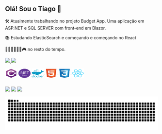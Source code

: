 ## Olá! Sou o Tiago 👋
<p>
🛠️ Atualmente trabalhando no projeto Budget App. Uma aplicação em ASP.NET e SQL SERVER com front-end em Blazor.
<p>📚 Estudando ElasticSearch e começando e começando no React 

 👮‍♂️🏋️‍♀️🏃🍷🎮 no resto do tempo.

<div>
  <a href="https://github.com/tiagoASF">
  <img height="180em" src="https://github-readme-stats.vercel.app/api?username=tiagoASF&show_icons=true&theme=midnight-purple&include_all_commits=true&count_private=true"/>
  <img height="180em" src="https://github-readme-stats.vercel.app/api/top-langs/?username=tiagoASF&langs_count=5&theme=midnight-purple&layout=compact&card_width=200">
</div>

<div style="display: inline_block"><br>
  <img align="center" alt="csharp" height="30" width="40" src="https://raw.githubusercontent.com/devicons/devicon/master/icons/csharp/csharp-original.svg">
  <img align="center" alt="dotnet-core" height="30" width="40" src="https://github.com/devicons/devicon/blob/master/icons/dotnetcore/dotnetcore-original.svg">
  <img align="center" alt="docker" height="30" width="40" src="https://github.com/devicons/devicon/blob/master/icons/docker/docker-plain-wordmark.svg"> 
  <img align="center" alt="HTML" height="30" width="40" src="https://raw.githubusercontent.com/devicons/devicon/master/icons/html5/html5-original.svg">
  <img align="center" alt="CSS" height="30" width="40" src="https://raw.githubusercontent.com/devicons/devicon/master/icons/css3/css3-original.svg">
  <img align="center" alt="react" height="30" width="40" src="https://github.com/devicons/devicon/blob/master/icons/react/react-original.svg">
</div>

 ##
 
<div>  
  <a href="https://instagram.com/tiago_asf" target="_blank"><img src="https://img.shields.io/badge/-Instagram-%23E4405F?style=for-the-badge&logo=instagram&logoColor=white" target="_blank"></a>
  <a href = "mailto:tiago.chem@gmail.com"><img src="https://img.shields.io/badge/-Gmail-%23333?style=for-the-badge&logo=gmail&logoColor=white" target="_blank"></a>
  <a href="https://www.linkedin.com/in/tiago-fialho-7b71071b3" target="_blank"><img src="https://img.shields.io/badge/-LinkedIn-%230077B5?style=for-the-badge&logo=linkedin&logoColor=white" target="_blank"></a> 
 
  ![Snake animation](https://github.com/tiagoASF/tiagoASF/blob/output/github-contribution-grid-snake.svg)
</div>


 
 
 <!--
**tiagoASF/tiagoASF** is a ✨ _special_ ✨ repository because its `README.md` (this file) appears on your GitHub profile.
https://github-readme-stats.vercel.app/api/top-langs/?username=tiagoASF&layout=default&langs_count=5&theme=dark"/>
Here are some ideas to get you started:

- 🔭 I’m currently working on ...
- 🌱 I’m currently learning ...
- 👯 I’m looking to collaborate on ...
- 🤔 I’m looking for help with ...
- 💬 Ask me about ...
- 📫 How to reach me: ...
- 😄 Pronouns: ...
- ⚡ Fun fact: ...

-->
